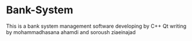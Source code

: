 Bank-System
===========
This is a bank system management software developing by C++ Qt writing by mohammadhasana ahamdi and soroush ziaeinajad
